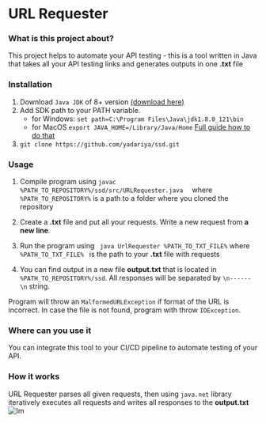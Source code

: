 # URL Requester
### What is this project about?
This project helps to automate your API testing - this is a  tool written in Java that takes all your API testing links and generates outputs in one **.txt** file
### Installation

1. Download `Java JDK` of 8+ version [(download here)](https://www.oracle.com/ru/java/technologies/javase-downloads.html)
2. Add SDK path to your PATH variable. 
    - for Windows: 
```set path=C:\Program Files\Java\jdk1.8.0_121\bin```
    - for MacOS
```export JAVA_HOME=/Library/Java/Home```
[Full guide how to do that](https://beginnersbook.com/2013/05/first-java-program/)
 2. `git clone https://github.com/yadariya/ssd.git`

### Usage

1. Compile program using 
`javac %PATH_TO_REPOSITORY%/ssd/src/URLRequester.java  ` 
where `%PATH_TO_REPOSITORY%` is a path to a folder where you cloned the repository

2. Create a **.txt** file and put all your requests. Write a new request from **a new line**.
3. Run the program using ` java UrlRequester %PATH_TO_TXT_FILE%` where `%PATH_TO_TXT_FILE% ` is the path to your **.txt** file with requests
4. You can find output in a new file **output.txt** that is located in `%PATH_TO_REPOSITORY%/ssd`. All responses will be separated by `\n------\n` string. 

Program will throw an `MalformedURLException` if format of the URL is incorrect. In case the file is not found, program with throw `IOException`.

### Where can you use it

You can integrate this tool to your CI/CD pipeline to automate testing of your API. 


### How it works

URL Requester parses all given requests, then using `java.net` library iteratively executes all requests and writes all responses to the **output.txt**
![Im](https://drive.google.com/file/d/1ek3XNy3TB-vCPNE-GjOQkPDtYnDCQDwV/view)
